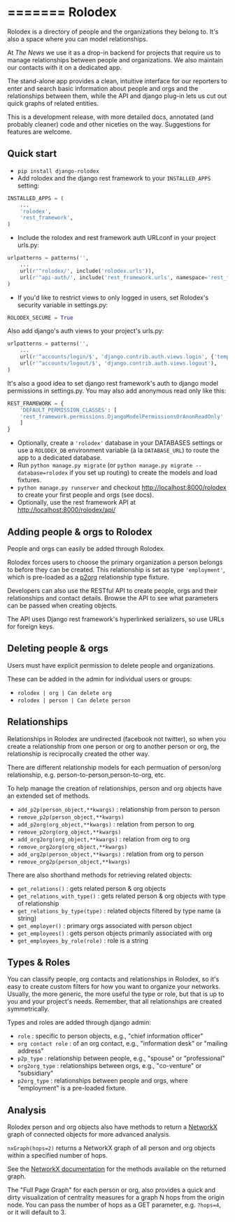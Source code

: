 =======
Rolodex
=======

Rolodex is a directory of people and the organizations they belong to. It's also a space where you can model relationships.

At _The News_ we use it as a drop-in backend for projects that require us to manage relationships between people and organizations. We also maintain our contacts with it on a dedicated app.

The stand-alone app provides a clean, intuitive interface for our reporters to enter and search basic information about people and orgs and the relationships between them, while the API and django plug-in lets us cut out quick graphs of related entities.

This is a development release, with more detailed docs, annotated (and probably cleaner) code and other niceties on the way. Suggestions for features are welcome.

Quick start
-----------
- `pip install django-rolodex`
- Add rolodex and the django rest framework to your `INSTALLED_APPS` setting:
```python
INSTALLED_APPS = (
    ...
    'rolodex',
    'rest_framework',
)
```
- Include the rolodex and rest framework auth URLconf in your project urls.py:
```python
urlpatterns = patterns('',
    ...
    url(r'^rolodex/', include('rolodex.urls')),
    url(r'^api-auth/', include('rest_framework.urls', namespace='rest_framework')),
)
```
- If you'd like to restrict views to only logged in users, set Rolodex's security variable in settings.py:
```python
ROLODEX_SECURE = True 
```
Also add django's auth views to your project's urls.py:
```python
urlpatterns = patterns('',
    ...
    url(r'^accounts/login/$', 'django.contrib.auth.views.login', {'template_name':'admin/login.html'}),
    url(r'^accounts/logout/$', 'django.contrib.auth.views.logout'),
)
```
It's also a good idea to set django rest framework's auth to django model permissions in settings.py. You may also add anonymous read only like this:
```python
REST_FRAMEWORK = {
    'DEFAULT_PERMISSION_CLASSES': [
	'rest_framework.permissions.DjangoModelPermissionsOrAnonReadOnly'
    ]
}
```
- Optionally, create a `'rolodex'` database in your DATABASES settings or use a `ROLODEX_DB` environment variable (à la  `DATABASE_URL`) to route the app to a dedicated database.
- Run `python manage.py migrate` (or `python manage.py migrate --database=rolodex` if you set up routing) to create the models and load fixtures.
- `python manage.py runserver` and checkout [http://localhost:8000/rolodex](http://localhost:8000/rolodex) to create your first people and orgs (see docs). 
- Optionally, use the rest framework API at [http://localhost:8000/rolodex/api/](http://localhost:8000/rolodex/api/)


Adding people & orgs to Rolodex
--------------------------------
People and orgs can easily be added through Rolodex. 

Rolodex forces users to choose the primary organization a person belongs to before they can be created. This relationship is set as type `'employment'`, which is pre-loaded as a [p2org](#types_and_roles) relationship type fixture.

Developers can also use the RESTful API to create people, orgs and their relationships and contact details. Browse the API to see what parameters can be passed when creating objects.

The API uses Django rest framework's hyperlinked serializers, so use URLs for foreign keys.


Deleting people & orgs
----------------------
Users must have explicit permission to delete people and organizations.

These can be added in the admin for individual users or groups:
- `rolodex | org | Can delete org`
- `rolodex | person | Can delete person`


Relationships
-------------
Relationships in Rolodex are undirected (facebook not twitter), so when you create a relationship from one person or org to another person or org, the relationship is reciprocally created the other way. 

There are different relationship models for each permuation of person/org relationship, e.g. person-to-person,person-to-org, etc.

To help manage the creation of relationships, person and org objects have an extended set of methods.

- `add_p2p(person_object,**kwargs)` : relationship from person to person
- `remove_p2p(person_object,**kwargs)`
- `add_p2org(org_object,**kwargs)` : relation from person to org
- `remove_p2org(org_object,**kwargs)`
- `add_org2org(org_object,**kwargs)` : relation from org to org
- `remove_org2org(org_object,**kwargs)`
- `add_org2p(person_object,**kwargs)` : relation from org to person
- `remove_org2p(person_object,**kwargs)`

There are also shorthand methods for retrieving related objects:

- `get_relations()` : gets related person & org objects
- `get_relations_with_type()` : gets related person & org objects with type of relationship
- `get_relations_by_type(type)` : related objects filtered by type name (a string)
- `get_employer()` : primary orgs associated with person object
- `get_employees()` : gets person objects primarily associated with org
- `get_employees_by_role(role)` : role is a string


<a name="types_and_roles"></a>Types & Roles
-------------
You can classify people, org contacts and relationships in Rolodex, so it's easy to create custom filters for how you want to organize your networks. Usually, the more generic, the more useful the type or role, but that is up to you and your project's needs. Remember, that all relationships are created symmetrically.

Types and roles are added through django admin:
- `role` : specific to person objects, e.g., "chief information officer"
- `org contact role` : of an org contact, e.g., "information desk" or "mailing address"
- `p2p_type` : relationship between people, e.g., "spouse" or "professional"
- `org2org_type` : relationships between orgs, e.g., "co-venture" or "subsidiary"
- `p2org_type` : relationships between people and orgs, where "employment" is a pre-loaded fixture.

Analysis
---------

Rolodex person and org objects also have methods to return a [NetworkX](http://networkx.github.io/) graph of connected objects for more advanced analysis.

`nxGraph(hops=2)` returns a NetworkX graph of all person and org objects within a specified number of hops.

See the [NetworkX documentation](http://networkx.github.io/documentation/latest/reference/index.html) for the methods available on the returned graph.

The "Full Page Graph" for each person or org, also provides a quick and dirty visualization of centrality measures for a graph N hops from the origin node. You can pass the number of hops as a GET parameter, e.g. `?hops=4`, or it will default to 3.